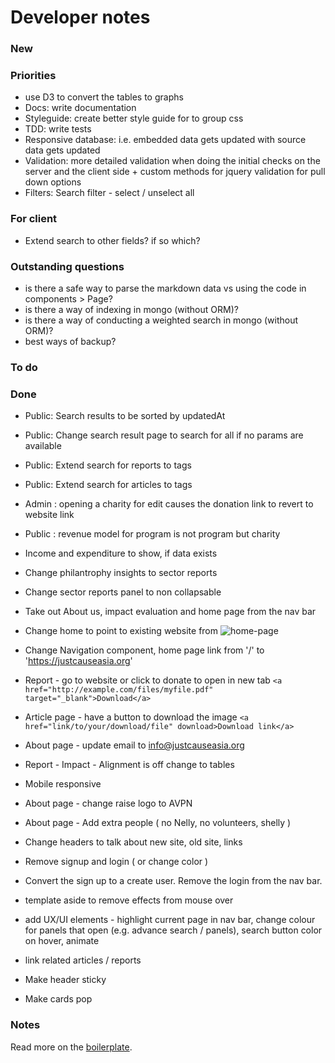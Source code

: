 # Developer notes

### New


### Priorities
- use D3 to convert the tables to graphs
- Docs: write documentation
- Styleguide: create better style guide for to group css
- TDD: write tests
- Responsive database: i.e. embedded data gets updated with source data gets updated
- Validation: more detailed validation when doing the initial checks on the server and the client side + custom methods for jquery validation for pull down options
- Filters: Search filter - select / unselect all

### For client
- Extend search to other fields? if so which?

### Outstanding questions
- is there a safe way to parse the markdown data vs using the code in components > Page?
- is there a way of indexing in mongo (without ORM)?
- is there a way of conducting a weighted search in mongo (without ORM)?
- best ways of backup?

### To do


### Done
- Public: Search results to be sorted by updatedAt
- Public: Change search result page to search for all if no params are available
- Public: Extend search for reports to tags
- Public: Extend search for articles to tags
- Admin : opening a charity for edit causes the donation link to revert to website link
- Public : revenue model for program is not program but charity
- Income and expenditure to show, if data exists
- Change philantrophy insights to sector reports
- Change sector reports panel to non collapsable
- Take out About us, impact evaluation and home page from the nav bar
- Change home to point to existing website from <Link to="/"><img src='/jc_logo.png' alt='home-page'/></Link>

- Change Navigation component, home page link from '/' to 'https://justcauseasia.org'
- Report - go to website or click to donate to open in new tab
``<a href="http://example.com/files/myfile.pdf" target="_blank">Download</a>``
- Article page - have a button to download the image
``<a href="link/to/your/download/file" download>Download link</a>``
- About page - update email to info@justcauseasia.org
- Report - Impact - Alignment is off change to tables
- Mobile responsive
- About page - change raise logo to AVPN
- About page - Add extra people ( no Nelly, no volunteers, shelly )
- Change headers to talk about new site, old site, links
- Remove signup and login ( or change color )
- Convert the sign up to a create user. Remove the login from the nav bar.
- template aside to remove effects from mouse over
- add UX/UI elements - highlight current page in nav bar, change colour for panels that open (e.g. advance search / panels), search button color on hover, animate
- link related articles / reports
- Make header sticky
- Make cards pop

### Notes
Read more on the [boilerplate](http://cleverbeagle.com/pup/v1/the-basics/methods#utility-methods).
